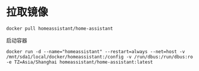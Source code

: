 



# 拉取镜像

`docker pull homeassistant/home-assistant`



启动容器

`docker run -d --name="homeassistant" --restart=always --net=host -v /mnt/sda1/local/docker/homeassistant:/config -v /run/dbus:/run/dbus:ro -e TZ=Asia/Shanghai homeassistant/home-assistant:latest`